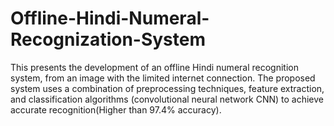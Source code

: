 # Offline-Hindi-Numeral-Recognization-System
This presents the development of an offline Hindi numeral recognition system, from an image with the limited internet connection. The proposed system uses a combination of preprocessing techniques, feature extraction, and classification algorithms (convolutional neural network CNN) to achieve accurate recognition(Higher than 97.4% accuracy). 


